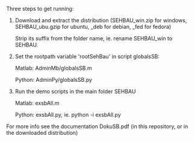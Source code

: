Three steps to get running: 

1) Download and extract the distribution (SEHBAU_win.zip for windows, SEHBAU_ubu.gzip for ubuntu, _deb for debian, _fed for fedora)

   Strip its suffix from the folder name, ie. rename SEHBAU_win to SEHBAU.

2) Set the rootpath variable 'rootSehBau' in script globalsSB:
   
   Matlab: AdminMb/globalsSB.m  
   
   Python: AdminPy/globalsSB.py

4) Run the demo scripts in the main folder SEHBAU

   Matlab: exsbAll.m
   
   Python: exsbAll.py, ie. python -i exsbAll.py

For more info see the documentation DokuSB.pdf (in this repository, or in the downloaded distribution)
